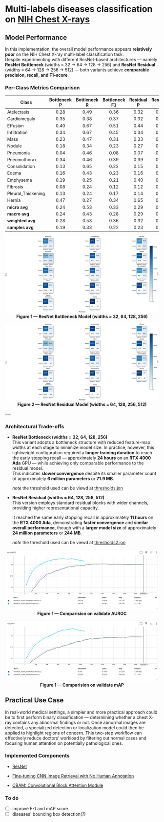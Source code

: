 # Multi-labels diseases classification on [NIH Chest X-rays](https://www.kaggle.com/datasets/nih-chest-xrays/data/data)


## Model Performance

In this implementation, the overall model performance appears **relatively poor** on the NIH Chest X-ray multi-label classification task.  
Despite experimenting with different ResNet-based architectures — namely **ResNet Bottleneck** (widths = 32 → 64 → 128 → 256) and **ResNet Residual** (widths = 64 → 128 → 256 → 512) — both variants achieve **comparable precision, recall, and F1-score**.

### Per-Class Metrics Comparison

| Class                | Bottleneck P | Bottleneck R | Bottleneck F1 | Residual P | Residual R | Residual F1 | Support |
|----------------------|:------------:|:------------:|:-------------:|:----------:|:----------:|:-----------:|--------:|
| Atelectasis          | 0.28 | 0.49 | 0.36 | 0.32 | 0.41 | 0.36 | 3279 |
| Cardiomegaly         | 0.35 | 0.38 | 0.37 | 0.32 | 0.48 | 0.39 | 1069 |
| Effusion             | 0.40 | 0.67 | 0.51 | 0.44 | 0.66 | 0.53 | 4658 |
| Infiltration         | 0.34 | 0.67 | 0.45 | 0.34 | 0.69 | 0.45 | 6112 |
| Mass                 | 0.23 | 0.47 | 0.31 | 0.33 | 0.45 | 0.38 | 1748 |
| Nodule               | 0.18 | 0.34 | 0.23 | 0.27 | 0.30 | 0.28 | 1623 |
| Pneumonia            | 0.04 | 0.46 | 0.08 | 0.07 | 0.26 | 0.11 |  555 |
| Pneumothorax         | 0.34 | 0.46 | 0.39 | 0.39 | 0.48 | 0.43 | 2665 |
| Consolidation        | 0.13 | 0.65 | 0.22 | 0.15 | 0.52 | 0.23 | 1815 |
| Edema                | 0.16 | 0.43 | 0.23 | 0.16 | 0.42 | 0.24 |  925 |
| Emphysema            | 0.19 | 0.25 | 0.21 | 0.40 | 0.38 | 0.39 | 1093 |
| Fibrosis             | 0.08 | 0.24 | 0.12 | 0.12 | 0.11 | 0.12 |  435 |
| Pleural_Thickening   | 0.13 | 0.24 | 0.17 | 0.14 | 0.39 | 0.20 | 1143 |
| Hernia               | 0.47 | 0.27 | 0.34 | 0.65 | 0.15 | 0.25 |   86 |
| **micro avg**        | 0.24 | 0.53 | 0.33 | 0.29 | 0.52 | 0.37 | 27206 |
| **macro avg**        | 0.24 | 0.43 | 0.28 | 0.29 | 0.41 | 0.31 | 27206 |
| **weighted avg**     | 0.28 | 0.53 | 0.36 | 0.32 | 0.52 | 0.39 | 27206 |
| **samples avg**      | 0.19 | 0.33 | 0.22 | 0.23 | 0.33 | 0.25 | 27206 |

<div align="center">

![Bottleneck model confusion matrix](./matrices/bottleneck.png)  
**Figure 1 — ResNet Bottleneck Model (widths = 32, 64, 128, 256)**

![Residual model confusion matrix](./matrices/residual.png)
**Figure 2 — ResNet Residual Model (widths = 64, 128, 256, 512)**  

</div>
---

### Architectural Trade-offs

- **ResNet Bottleneck (widths = 32, 64, 128, 256)**  
  This variant adopts a bottleneck structure with reduced feature-map widths at each stage to minimize model size.
  In practice, however, this lightweight configuration required a **longer training duration** to reach the early stopping recall — approximately **24 hours** on an **RTX 4000 Ada** GPU — while achieving only comparable performance to the residual model.  
  This indicates **slower convergence** despite its smaller parameter count of approximately **6 million parameters** or **71.9 MB**.

  *note* the threshold used can be viewd at [thresholds.jon](./configs/thresholds.json)

- **ResNet Residual (widths = 64, 128, 256, 512)**  
  This version employs standard residual blocks with wider channels, providing higher representational capacity.

  It reached the same early stopping recall in approximately **11 hours** on the **RTX 4000 Ada**, demonstrating **faster convergence** and **similar overall performance**, though with a **larger model size** of approximately **24 million parameters** or **244 MB**.

  *note* the threshold used can be viewd at [thresholds2.jon](./configs/thresholds_2.json)

<div align="center">

![Comparision on validate AUROC](./images/val_auroc.png)
**Figure 1 — Comparision on validate AUROC**

![Comparision on validate mAP](./images/val_map.png)
**Figure 1 — Comparision on validate mAP**

</div>

## Practical Use Case
In real-world medical settings, a simpler and more practical approach could be to first perform binary classification — determining whether a chest X-ray contains any abnormal findings or not.
Once abnormal images are detected, a specialized detection or localization model could then be applied to highlight regions of concern.
This two-step workflow can effectively reduce doctors’ workload by filtering out normal cases and focusing human attention on potentially pathological ones.

### Implemented Components
- [ResNet](https://arxiv.org/abs/1512.03385)

- [Fine-tuning CNN Image Retrieval with No Human Annotation](https://arxiv.org/abs/1711.02512)

- [CBAM: Convolutional Block Attention Module](https://arxiv.org/abs/1807.06521)




### To do
* [ ] Improve F-1 and mAP score
* [ ] diseases' bounding box detection(?)
